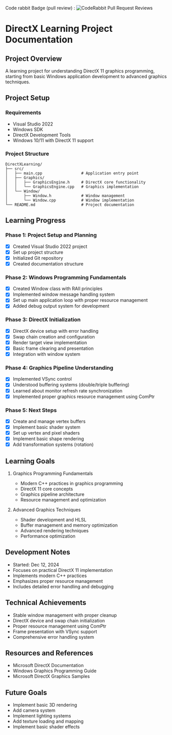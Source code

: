 Code rabbit Badge (pull review) : ![CodeRabbit Pull Request Reviews](https://img.shields.io/coderabbit/prs/github/Raziel-chan/DirectXLearning?utm_source=oss&utm_medium=github&utm_campaign=Raziel-chan%2FDirectXLearning&labelColor=171717&color=FF570A&link=https%3A%2F%2Fcoderabbit.ai&label=CodeRabbit+Reviews)

# DirectX Learning Project Documentation

## Project Overview
A learning project for understanding DirectX 11 graphics programming, starting from basic Windows application development to advanced graphics techniques.

## Project Setup
### Requirements
- Visual Studio 2022
- Windows SDK
- DirectX Development Tools
- Windows 10/11 with DirectX 11 support

### Project Structure
```
DirectXLearning/
├── src/               
│   ├── main.cpp                 # Application entry point
│   ├── Graphics/               
│   │   ├── GraphicsEngine.h     # DirectX core functionality
│   │   └── GraphicsEngine.cpp   # Graphics implementation
│   └── Window/                  
│       ├── Window.h             # Window management
│       └── Window.cpp           # Window implementation
└── README.md                    # Project documentation
```

## Learning Progress
### Phase 1: Project Setup and Planning
- [x] Created Visual Studio 2022 project
- [x] Set up project structure
- [x] Initialized Git repository
- [x] Created documentation structure

### Phase 2: Windows Programming Fundamentals
- [x] Created Window class with RAII principles
- [x] Implemented window message handling system
- [x] Set up main application loop with proper resource management
- [x] Added debug output system for development

### Phase 3: DirectX Initialization
- [x] DirectX device setup with error handling
- [x] Swap chain creation and configuration
- [x] Render target view implementation
- [x] Basic frame clearing and presentation
- [x] Integration with window system

### Phase 4: Graphics Pipeline Understanding
- [x] Implemented VSync control
- [x] Understood buffering systems (double/triple buffering)
- [x] Learned about monitor refresh rate synchronization
- [x] Implemented proper graphics resource management using ComPtr

### Phase 5: Next Steps
- [x] Create and manage vertex buffers
- [x] Implement basic shader system
- [x] Set up vertex and pixel shaders
- [x] Implement basic shape rendering
- [x] Add transformation systems (rotation)

## Learning Goals
1. Graphics Programming Fundamentals
   - Modern C++ practices in graphics programming
   - DirectX 11 core concepts
   - Graphics pipeline architecture
   - Resource management and optimization

2. Advanced Graphics Techniques
   - Shader development and HLSL
   - Buffer management and memory optimization
   - Advanced rendering techniques
   - Performance optimization

## Development Notes
- Started: Dec 12, 2024
- Focuses on practical DirectX 11 implementation
- Implements modern C++ practices
- Emphasizes proper resource management
- Includes detailed error handling and debugging

## Technical Achievements
- Stable window management with proper cleanup
- DirectX device and swap chain initialization
- Proper resource management using ComPtr
- Frame presentation with VSync support
- Comprehensive error handling system

## Resources and References
- Microsoft DirectX Documentation
- Windows Graphics Programming Guide
- Microsoft DirectX Graphics Samples

## Future Goals
- Implement basic 3D rendering
- Add camera system
- Implement lighting systems
- Add texture loading and mapping
- Implement basic shader effects
